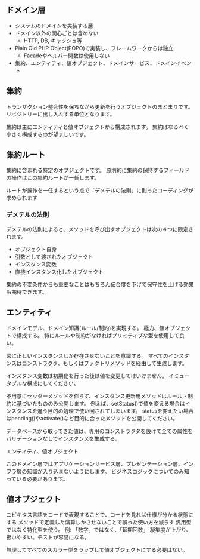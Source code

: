 ## ドメイン層

- システムのドメインを実装する層
- ドメイン以外の関心ごとは含めない
  - HTTP, DB, キャッシュ等
- Plain Old PHP Object(POPO)で実装し、フレームワークからは独立
  - Facadeやヘルパー関数は使用しない
- 集約、エンティティ、値オブジェクト、ドメインサービス、ドメインイベント

## 集約

トランザクション整合性を保ちながら更新を行うオブジェクトのまとまりです。
リポジトリーに出し入れする単位となります。

集約は主にエンティティと値オブジェクトから構成されます。
集約はなるべく小さく構成するのが望ましいです。

## 集約ルート

集約に含まれる特定のオブジェクトです。
原則的に集約の保持するフィールドの操作はこの集約ルートが一任します。

ルートが操作を一任するという点で「デメテルの法則」に則ったコーディングが求められます

### デメテルの法則

デメテルの法則によると、メソッドを呼び出すオブジェクトは次の４つに限定されます。

- オブジェクト自身
- 引数として渡されたオブジェクト
- インスタンス変数
- 直接インスタンス化したオブジェクト

集約の不変条件からも重要なことはもちろん結合度を下げて保守性を上げる効果も期待できます。

## エンティティ

ドメインモデル、ドメイン知識(ルール/制約)を実現する。
極力、値オブジェクトで構成する。
特にルールや制約がなければプリミティブな型を使用して良い。

常に正しいインスタンスしか存在させないことを意識する。
すべてのインスタンスはコンストラクタ、もしくはファクトリメソッドを経由して生成します。

インスタンス変数は初期化を行った後は値を変更してはいけません。
イミュータブルな構成にしてください。

不用意にセッターメソッドを作らず、インスタンス更新用メソッドはルール・制約に基づいたもののみ公開します。
例えば、setStatus()で値を変える場合はインスタンスを違う目的の処理で使い回されてしまいます。
statusを変えたい場合はpending()やactivate()など目的に合ったメソッドを公開してください。



データベースから取ってきた値は、専用のコンストラクタを設けて全ての属性をバリデーションなしでインスタンスを生成する。

エンティティ、値オブジェクト

このドメイン層ではアプリケーションサービス層、プレゼンテーション層、インフラ層の知識が入り込まないようにします。
ビジネスロジックについてのみ知っている必要があります。

## 値オブジェクト

ユビキタス言語をコードで表現することで、コードを見れば仕様が分かる状態にする
メソッドで定義した演算しかさせないことで誤った使い方を減らす
汎用型ではなく特化型を使う。
例: 「数字」ではなく、「延期回数」
凝集度が上がり、扱いやすい。テストが容易になる。

無理してすべてのスカラー型をラップして値オブジェクトにする必要はない。
